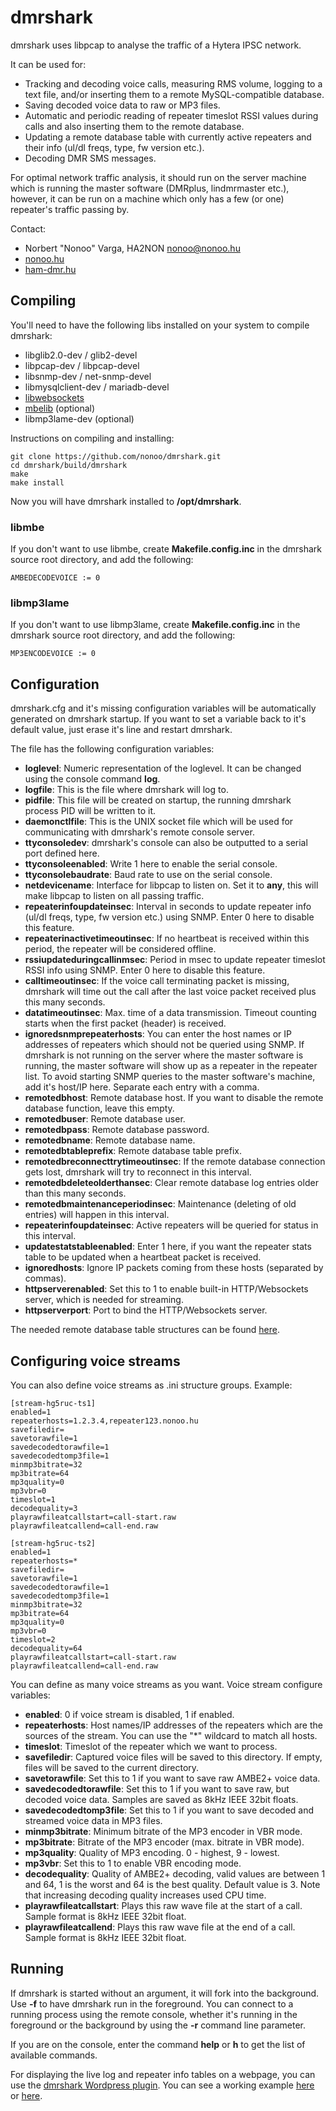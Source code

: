 # dmrshark

dmrshark uses libpcap to analyse the traffic of a Hytera IPSC network.

It can be used for:

- Tracking and decoding voice calls, measuring RMS volume, logging to a text file, and/or inserting them to a remote MySQL-compatible database.
- Saving decoded voice data to raw or MP3 files.
- Automatic and periodic reading of repeater timeslot RSSI values during calls and also inserting them to the remote database.
- Updating a remote database table with currently active repeaters and their info (ul/dl freqs, type, fw version etc.).
- Decoding DMR SMS messages.

For optimal network traffic analysis, it should run on the server machine which is running the master software (DMRplus, lindmrmaster etc.),
however, it can be run on a machine which only has a few (or one) repeater's traffic passing by.

Contact:

- Norbert "Nonoo" Varga, HA2NON [nonoo@nonoo.hu](mailto:nonoo@nonoo.hu)
- [nonoo.hu](http://nonoo.hu)
- [ham-dmr.hu](http://ham-dmr.hu)

## Compiling

You'll need to have the following libs installed on your system to compile dmrshark:

- libglib2.0-dev / glib2-devel
- libpcap-dev / libpcap-devel
- libsnmp-dev / net-snmp-devel
- libmysqlclient-dev / mariadb-devel
- [libwebsockets](https://libwebsockets.org/)
- [mbelib](https://github.com/szechyjs/mbelib) (optional)
- libmp3lame-dev (optional)

Instructions on compiling and installing:

```
git clone https://github.com/nonoo/dmrshark.git
cd dmrshark/build/dmrshark
make
make install
```

Now you will have dmrshark installed to **/opt/dmrshark**.

### libmbe

If you don't want to use libmbe, create **Makefile.config.inc** in the dmrshark source root directory, and add the following:

```
AMBEDECODEVOICE := 0
```

### libmp3lame

If you don't want to use libmp3lame, create **Makefile.config.inc** in the dmrshark source root directory, and add the following:

```
MP3ENCODEVOICE := 0
```

## Configuration

dmrshark.cfg and it's missing configuration variables will be automatically generated on dmrshark startup.
If you want to set a variable back to it's default value, just erase it's line and restart dmrshark.

The file has the following configuration variables:

- **loglevel**: Numeric representation of the loglevel. It can be changed using the console command **log**.
- **logfile**: This is the file where dmrshark will log to.
- **pidfile**: This file will be created on startup, the running dmrshark process PID will be written to it.
- **daemonctlfile**: This is the UNIX socket file which will be used for communicating with dmrshark's remote console server.
- **ttyconsoledev**: dmrshark's console can also be outputted to a serial port defined here.
- **ttyconsoleenabled**: Write 1 here to enable the serial console.
- **ttyconsolebaudrate**: Baud rate to use on the serial console.
- **netdevicename**: Interface for libpcap to listen on. Set it to **any**, this will make libpcap to listen on all passing traffic.
- **repeaterinfoupdateinsec**: Interval in seconds to update repeater info (ul/dl freqs, type, fw version etc.) using SNMP. Enter 0 here to disable this feature.
- **repeaterinactivetimeoutinsec**: If no heartbeat is received within this period, the repeater will be considered offline.
- **rssiupdateduringcallinmsec**: Period in msec to update repeater timeslot RSSI info using SNMP. Enter 0 here to disable this feature.
- **calltimeoutinsec**: If the voice call terminating packet is missing, dmrshark will time out the call after the last voice packet received plus this many seconds.
- **datatimeoutinsec**: Max. time of a data transmission. Timeout counting starts when the first packet (header) is received.
- **ignoredsnmprepeaterhosts**: You can enter the host names or IP addresses of repeaters which should not be queried using SNMP.
  If dmrshark is not running on the server where the master software is running, the master software will show up as a repeater in
  the repeater list. To avoid starting SNMP queries to the master software's machine, add it's host/IP here. Separate each entry
  with a comma.
- **remotedbhost**: Remote database host. If you want to disable the remote database function, leave this empty.
- **remotedbuser**: Remote database user.
- **remotedbpass**: Remote database password.
- **remotedbname**: Remote database name.
- **remotedbtableprefix**: Remote database table prefix.
- **remotedbreconnecttrytimeoutinsec**: If the remote database connection gets lost, dmrshark will try to reconnect in this interval.
- **remotedbdeleteolderthansec**: Clear remote database log entries older than this many seconds.
- **remotedbmaintenanceperiodinsec**: Maintenance (deleting of old entries) will happen in this interval.
- **repeaterinfoupdateinsec**: Active repeaters will be queried for status in this interval.
- **updatestatstableenabled**: Enter 1 here, if you want the repeater stats table to be updated when a heartbeat packet is received.
- **ignoredhosts**: Ignore IP packets coming from these hosts (separated by commas).
- **httpserverenabled**: Set this to 1 to enable built-in HTTP/Websockets server, which is needed for streaming.
- **httpserverport**: Port to bind the HTTP/Websockets server.

The needed remote database table structures can be found [here](https://github.com/nonoo/dmrshark-wordpress-plugin/blob/master/example.sql).

## Configuring voice streams

You can also define voice streams as .ini structure groups. Example:

```
[stream-hg5ruc-ts1]
enabled=1
repeaterhosts=1.2.3.4,repeater123.nonoo.hu
savefiledir=
savetorawfile=1
savedecodedtorawfile=1
savedecodedtomp3file=1
minmp3bitrate=32
mp3bitrate=64
mp3quality=0
mp3vbr=0
timeslot=1
decodequality=3
playrawfileatcallstart=call-start.raw
playrawfileatcallend=call-end.raw

[stream-hg5ruc-ts2]
enabled=1
repeaterhosts=*
savefiledir=
savetorawfile=1
savedecodedtorawfile=1
savedecodedtomp3file=1
minmp3bitrate=32
mp3bitrate=64
mp3quality=0
mp3vbr=0
timeslot=2
decodequality=64
playrawfileatcallstart=call-start.raw
playrawfileatcallend=call-end.raw
```

You can define as many voice streams as you want.
Voice stream configure variables:

- **enabled**: 0 if voice stream is disabled, 1 if enabled.
- **repeaterhosts**: Host names/IP addresses of the repeaters which are the sources of the stream. You can use the "*" wildcard to match all hosts.
- **timeslot**: Timeslot of the repeater which we want to process.
- **savefiledir**: Captured voice files will be saved to this directory. If empty, files will be saved to the current directory.
- **savetorawfile**: Set this to 1 if you want to save raw AMBE2+ voice data.
- **savedecodedtorawfile**: Set this to 1 if you want to save raw, but decoded voice data. Samples are saved as 8kHz IEEE 32bit floats.
- **savedecodedtomp3file**: Set this to 1 if you want to save decoded and streamed voice data in MP3 files.
- **minmp3bitrate**: Minimum bitrate of the MP3 encoder in VBR mode.
- **mp3bitrate**: Bitrate of the MP3 encoder (max. bitrate in VBR mode).
- **mp3quality**: Quality of MP3 encoding. 0 - highest, 9 - lowest.
- **mp3vbr**: Set this to 1 to enable VBR encoding mode.
- **decodequality**: Quality of AMBE2+ decoding, valid values are between 1 and 64, 1 is the worst and 64 is the best quality. Default value is 3. Note that increasing decoding quality increases used CPU time.
- **playrawfileatcallstart**: Plays this raw wave file at the start of a call. Sample format is 8kHz IEEE 32bit float.
- **playrawfileatcallend**: Plays this raw wave file at the end of a call. Sample format is 8kHz IEEE 32bit float.

## Running

If dmrshark is started without an argument, it will fork into the background. Use **-f** to have dmrshark run in the foreground.
You can connect to a running process using the remote console, whether it's running in the foreground or the background by using the **-r** command line parameter.

If you are on the console, enter the command **help** or **h** to get the list of available commands.

For displaying the live log and repeater info tables on a webpage, you can use the [dmrshark Wordpress plugin](https://github.com/nonoo/dmrshark-wordpress-plugin). You can see a working example [here](http://ham-dmr.hu/elo-statusz/) or [here](http://live.ham-dmr.hu/).

